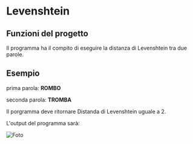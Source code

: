 # Levenshtein

## Funzioni del progetto

Il programma ha il compito di eseguire la distanza di Levenshtein tra due parole.



## Esempio

prima parola: **ROMBO**

seconda parola: **TROMBA**

Il porgramma deve ritornare Distanda di Levenshtein uguale a 2.

L'output del programma sarà:

![Foto](https://bit.ly/3bUtoDF)
